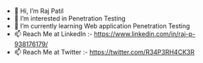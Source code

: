 - 👋 Hi, I’m Raj Patil
- 👀 I’m interested in Penetration Testing
- 🌱 I’m currently learning Web application Penetration Testing 
- 📫 Reach Me at LinkedIn :- https://www.linkedin.com/in/raj-p-938176179/
- 📫 Reach Me at Twitter :- https://twitter.com/R34P3RH4CK3R
<!---
patilraj2407/patilraj2407 is a ✨ special ✨ repository because its `README.md` (this file) appears on your GitHub profile.
You can click the Preview link to take a look at your changes.
--->
